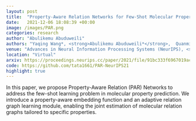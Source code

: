```yaml
---
layout: post
title:  "Property-Aware Relation Networks for Few-Shot Molecular Property Prediction"
date:   2021-12-06 18:08:39 +00:00
image: /images/PAR.png
categories: research
author: "Abulikemu Abuduweili"
authors: "Yaqing Wang*, <strong>Abulikemu Abuduweili*</strong>,  Quanming Yao, Dejing Dou"
venue: "Advances in Neural Information Processing Systems (NeurIPS), <strong>[Spotlight]</strong>"
location: "Virtual"
arxiv: https://proceedings.neurips.cc/paper/2021/file/91bc333f6967019ac47b49ca0f2fa757-Paper.pdf
code: https://github.com/tata1661/PAR-NeurIPS21 
highlight: true
---
```



In this paper, we propose Property-Aware Relation (PAR) Networks to address the few-shot learning problem in molecular property prediction. 
We introduce a property-aware embedding function and an adaptive relation graph learning module, enabling the joint estimation of 
molecular relation graphs tailored to specific properties.

